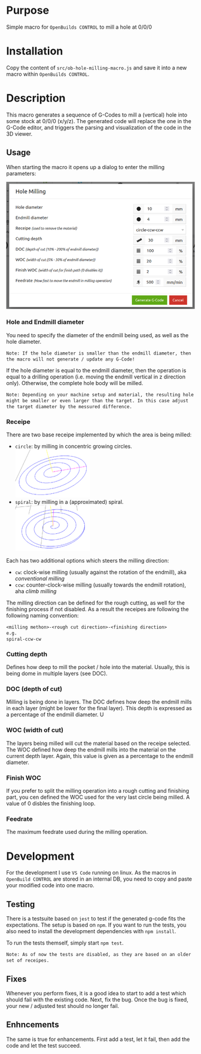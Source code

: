 # Purpose
Simple macro for `OpenBuilds CONTROL` to mill a hole at 0/0/0

# Installation
Copy the content of `src/ob-hole-milling-macro.js` and save it into a new macro within `OpenBuilds CONTROL`.

# Description
This macro generates a sequence of G-Codes to mill a (vertical) hole into some stock at 0/0/0 (x/y/z). The generated code will replace the one in the G-Code editor, and triggers the parsing and visualization of the code in the 3D viewer.

## Usage
When starting the macro it opens up a dialog to enter the milling parameters:

![](doc/hole-milling-dialog.png)

### Hole and Endmill diameter
You need to specify the diameter of the endmill being used, as well as the hole diameter. 
```
Note: If the hole diameter is smaller than the endmill diameter, then the macro will not generate / update any G-Code!
```
If the hole diameter is equal to the endmill diameter, then the operation is equal to a drilling operation (i.e. moving the endmill vertical in z direction only). Otherwise, the complete hole body will be milled.

```
Note: Depending on your machine setup and material, the resulting hole might be smaller or even larger than the target. In this case adjust the target diameter by the messured difference.
```
### Receipe
There are two base receipe implemented by which the area is being milled: 
* `circle`: by milling in concentric growing circles. <br><img src="doc/receipe-circle.png" width="200"> 
* `spiral`: by milling in a (approximated) spiral. <br><img src="doc/receipe-spiral.png" width="200"> 

Each has two additional options which steers the milling direction:
* `cw`: clock-wise milling (usually against the rotation of the endmill), aka *conventional milling*
* `ccw`: counter-clock-wise milling (usually towards the endmill rotation), aha *climb milling*

The milling direction can be defined for the rough cutting, as well for the finishing process if not disabled. As a result the receipes are following the following naming convention:
```
<milling methon>-<rough cut direction>-<finishing direction>
e.g.
spiral-ccw-cw
```

### Cutting depth
Defines how deep to mill the pocket / hole into the material. Usually, this is being dome in multiple layers (see DOC).

### DOC (depth of cut)
Milling is being done in layers. The DOC defines how deep the endmill mills in each layer (might be lower for the final layer). This depth is expressed as a percentage of the endmill diameter. U 

### WOC (width of cut)
The layers being milled will cut the material based on the receipe selected. The WOC defined how deep the endmill mills into the material on the current depth layer. Again, this value is given as a percentage to the endmill diameter.

### Finish WOC
If you prefer to split the milling operation into a rough cutting and finishing part, you cen defined the WOC used for the very last circle being milled. A value of 0 disbles the finishing loop.

### Feedrate
The maximum feedrate used during the milling operation.

# Development
For the development I use `VS Code` running on linux. As the macros in `OpenBuild CONTROL` are stored in an internal DB, you need to copy and paste your modified code into one macro.

## Testing
There is a testsuite based on `jest` to test if the generated g-code fits the expectations. The setup is based on `npm`. If you want to run the tests, you also need to install the development dependencies with `npm install`.

To run the tests themself, simply start `npm test`.

```
Note: As of now the tests are disabled, as they are based on an older set of receipes.
```

## Fixes 
Whenever you perform fixes, it is a good idea to start to add a test which should fail with the existing code. Next, fix the bug. Once the bug is fixed, your new / adjusted test should no longer fail.

## Enhncements
The same is true for enhancements. First add a test, let it fail, then add the code and let the test succeed.

